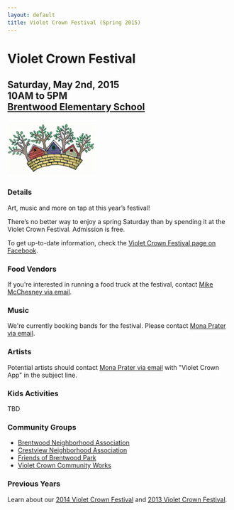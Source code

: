 ```yaml
---
layout: default
title: Violet Crown Festival (Spring 2015)
---
```

<div class="container">
	<div class="row">
		<div class="col-md-8">
			<h1>Violet Crown Festival</h1>
			<h2>
				Saturday, May 2nd, 2015 <br>
				10AM to 5PM <br>
				<a href="https://goo.gl/maps/xov1S">Brentwood Elementary School</a>
			</h2>
		</div>
		<div class="col-md-4"><img src="img/Crown-facebook.jpg" class="img-responsive"></div>
	</div>
</div>

### Details

Art, music and more on tap at this year’s festival!

There’s no better way to enjoy a spring Saturday than by spending it at the
Violet Crown Festival. Admission is free.

To get up-to-date information, check the [Violet Crown Festival page on Facebook](https://www.facebook.com/VioletCrownFestival).

### Food Vendors

If you're interested in running a food truck at the festival, contact
[Mike McChesney via email](mailto:mcchesneym@vmware.com).

### Music

We're currently booking bands for the festival.  Please contact [Mona Prater via email](mailto:beadornment@Hotmail.com).

### Artists

Potential artists should contact [Mona Prater via email](mailto:beadornment@Hotmail.com) with 
"Violet Crown App" in the subject line.

### Kids Activities

TBD

### Community Groups

* [Brentwood Neighborhood Association](brentwoodaustin.blogspot.com)
* [Crestview Neighborhood Association](http://www.crestviewna.org/)
* [Friends of Brentwood Park](http://friendsofbrentwoodpark.org/)
* [Violet Crown Community Works](http://violetcrowncommunity.com/about/)

### Previous Years

Learn about our [2014 Violet Crown Festival](vcf_2014.html) and [2013 Violet Crown Festival](vcf_2013.html).
